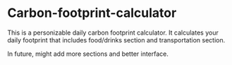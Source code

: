 # Carbon-footprint-calculator

This is a personizable daily carbon footprint calculator. 
It calculates your daily footprint that includes food/drinks section and transportation section. 

In future, might add more sections and better interface.  
